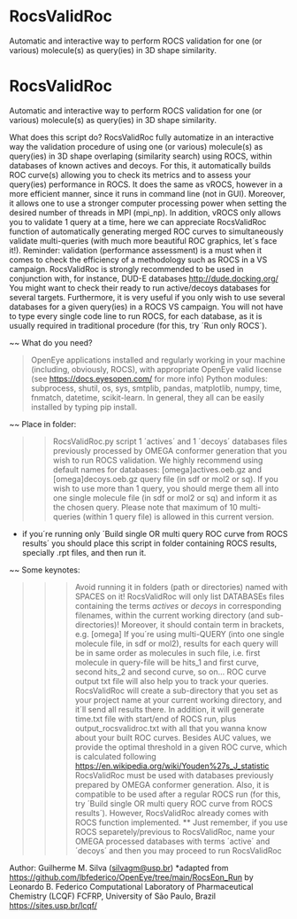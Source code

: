 # RocsValidRoc # 
Automatic and interactive way to perform ROCS validation for one (or various) molecule(s) as query(ies) in 3D shape similarity.

# RocsValidRoc # 
Automatic and interactive way to perform ROCS validation for one (or various) molecule(s) as query(ies) in 3D shape similarity.

What does this script do?
RocsValidRoc fully automatize in an interactive way the validation procedure of using one (or various) molecule(s) as query(ies) in 3D shape overlaping (similarity search) using ROCS, within databases of known actives and decoys. For this, it automatically builds ROC curve(s) allowing you to check its metrics and to assess your query(ies) performance in ROCS.
It does the same as vROCS, however in a more efficient manner, since it runs in command line (not in GUI). Moreover, it allows one to use a stronger computer processing power when setting the desired number of threads in MPI (mpi_np). In addition, vROCS only allows you to validate 1 query at a time, here we can appreciate RocsValidRoc function of automatically generating merged ROC curves to simultaneously validate multi-queries (with much more beautiful ROC graphics, let´s face it!).
Reminder: validation (performance assessment) is a must when it comes to check the efficiency of a methodology such as ROCS in a VS campaign.
RocsValidRoc is strongly recommended to be used in conjunction with, for instance, DUD-E databases http://dude.docking.org/ You might want to check their ready to run active/decoys databases for several targets.
Furthermore, it is very useful if you only wish to use several databases for a given query(ies) in a ROCS VS campaign. You will not have to type every single code line to run ROCS, for each database, as it is usually required in traditional procedure (for this, try ´Run only ROCS´).
              
~~ What do you need?
> OpenEye applications installed and regularly working in your machine (including, obviously, ROCS), with appropriate OpenEye valid license (see https://docs.eyesopen.com/ for more info)
> Python modules: subprocess, shutil, os, sys, smtplib, pandas,  matplotlib, numpy, time, fnmatch, datetime, scikit-learn. In general, they all can be easily installed by typing pip install.
             
~~ Place in folder:
>> RocsValidRoc.py script
>> 1 ´actives´ and 1 ´decoys´ databases files previously processed by OMEGA conformer generation that you wish to run ROCS validation. We highly recommend using default names for databases: [omega]actives.oeb.gz and [omega]decoys.oeb.gz
>> query file (in sdf or mol2 or sq). If you wish to use more than 1 query, you should merge them all into one single molecule file (in sdf or mol2 or sq) and inform it as the chosen query. Please note that maximum of 10 multi-queries (within 1 query file) is allowed in this current version.
* if you´re running only ´Build single OR multi query ROC curve from ROCS results´ you should place this script in folder containing ROCS results, specially .rpt files, and then run it.
              
~~ Some keynotes:
>>> Avoid running it in folders (path or directories) named with SPACES on it!
>>> RocsValidRoc will only list DATABASEs files containing the terms *actives* or *decoys* in corresponding filenames, within the current working directory (and sub-directories)! Moreover, it should contain term in brackets, e.g. [omega]
>>> If you´re using multi-QUERY (into one single molecule file, in sdf or mol2), results for each query will be in same order as molecules in such file, i.e. first molecule in query-file will be hits_1 and first curve, second hits_2 and second curve, so on... ROC curve output txt file will also help you to track your queries.
>>> RocsValidRoc will create a sub-directory that you set as your project name at your current working directory, and it´ll send all results there. In addition, it will generate time.txt file with start/end of ROCS run, plus output_rocsvalidroc.txt with all that you wanna know about your built ROC curves.
>>> Besides AUC values, we provide the optimal threshold in a given ROC curve, which is calculated following https://en.wikipedia.org/wiki/Youden%27s_J_statistic
>>> RocsValidRoc must be used with databases previously prepared by OMEGA conformer generation.
>>> Also, it is compatible to be used after a regular ROCS run (for this, try ´Build single OR multi query ROC curve from ROCS results´). However, RocsValidRoc already comes with ROCS function implemented. ** Just remember, if you use ROCS separetely/previous to RocsValidRoc, name your OMEGA processed databases with terms ´active´ and ´decoys´ and then you may proceed to run RocsValidRoc
              
Author: Guilherme M. Silva (silvagm@usp.br)
*adapted from https://github.com/lbfederico/OpenEye/tree/main/RocsEon_Run by Leonardo B. Federico
Computational Laboratory of Pharmaceutical Chemistry (LCQF)
FCFRP, University of São Paulo, Brazil
https://sites.usp.br/lcqf/
